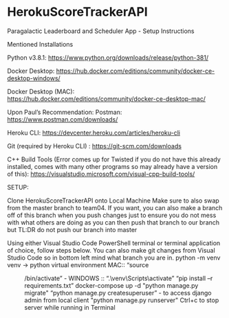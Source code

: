 # HerokuScoreTrackerAPI
Paragalactic Leaderboard and Scheduler App - Setup Instructions 

Mentioned Installations 

Python v3.8.1: https://www.python.org/downloads/release/python-381/

Docker Desktop: https://hub.docker.com/editions/community/docker-ce-desktop-windows/ 

Docker Desktop (MAC): https://hub.docker.com/editions/community/docker-ce-desktop-mac/ 

Upon Paul’s Recommendation: Postman: https://www.postman.com/downloads/ 

Heroku CLI: https://devcenter.heroku.com/articles/heroku-cli 

Git (required by Heroku CLI) : https://git-scm.com/downloads 

C++ Build Tools (Error comes up for Twisted if you do not have this already installed, comes with many other programs so may already have a version of this): https://visualstudio.microsoft.com/visual-cpp-build-tools/ 

SETUP:

Clone HerokuScoreTrackerAPI onto Local Machine
Make sure to also swap from the master branch to team04. If you want, you can also make a branch off of this branch when you push changes just to ensure you do not mess with what others are doing as you can then push that branch to our branch but TL:DR do not push our branch into master

Using either Visual Studio Code PowerShell terminal or terminal application of choice, follow steps below. You can also make git changes from Visual Studio Code so in bottom left mind what branch you are in.
python -m venv venv -> python virtual environment
MAC:: “source <DIR>/bin/activate”  - WINDOWS :: “.\venv\Scripts\activate”
“pip install –r requirements.txt”
docker-compose up -d
"python manage.py migrate"
“python manage.py createsuperuser” - to access django admin from local client
"python manage.py runserver"
Ctrl+c to stop server while running in Terminal


